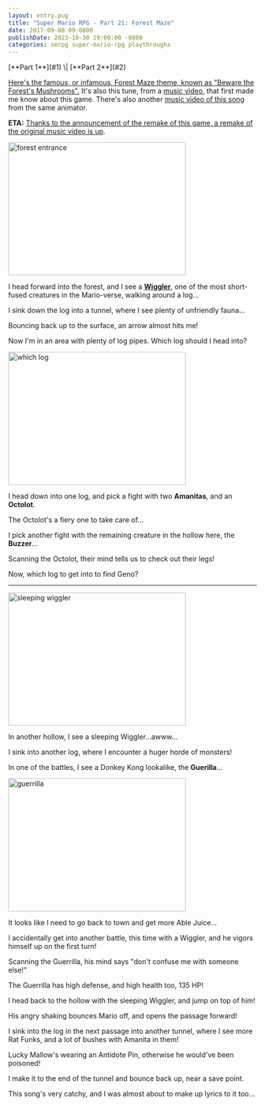 ```yaml
---
layout: entry.pug
title: "Super Mario RPG - Part 21: Forest Maze"
date: 2017-09-08 09-0800
publishDate: 2023-10-30 19:00:00 -0800
categories: smrpg super-mario-rpg playthroughs
---
```


<p class="entry-partination" markdown="1">[**Part 1**](#1) \| [**Part 2**](#2)</p>

<a name="1"></a>

[Here's the famous, or infamous, Forest Maze theme, known as "Beware the Forest's Mushrooms".](https://youtu.be/abDCsQrDLTE) It's also this tune, from a [music video](https://youtu.be/k_q9y5vSIrw), that first made me know about this game. There's also another [music video of this song](https://youtu.be/QfXng_kD9ZA) from the same animator.

**ETA:** [Thanks to the announcement of the remake of this game, a remake of the original music video is up](https://youtu.be/A19kkspb89I).

<img src="https://i.imgur.com/0gsZepl.png" alt="forest entrance" width="360" height="270" id="liveblog" />

I head forward into the forest, and I see a [**Wiggler**](https://www.mariowiki.com/Wiggler), one of the most short-fused creatures in the Mario-verse, walking around a log...

I sink down the log into a tunnel, where I see plenty of unfriendly fauna...

Bouncing back up to the surface, an arrow almost hits me!

Now I'm in an area with plenty of log pipes. Which log should I head into?

<img src="https://i.imgur.com/KKKuIWC.png" alt="which log" width="360" height="270" id="liveblog" />

I head down into one log, and pick a fight with two **Amanitas**, and an **Octolot**.

The Octolot's a fiery one to take care of...

I pick another fight with the remaining creature in the hollow here, the **Buzzer**...

Scanning the Octolot, their mind tells us to check out their legs!

Now, which log to get into to find Geno?

<a name="2"></a>

---

<img src="https://i.imgur.com/XiIXwLG.png" alt="sleeping wiggler" width="360" height="270" id="liveblog" />

In another hollow, I see a sleeping Wiggler...awww...

I sink into another log, where I encounter a huger horde of monsters!

In one of the battles, I see a Donkey Kong lookalike, the **Guerilla**...

<img src="https://i.imgur.com/f7opYsH.png" alt="guerrilla" width="360" height="270" id="liveblog" />

It looks like I need to go back to town and get more Able Juice...

I accidentally get into another battle, this time with a Wiggler, and he vigors himself up on the first turn!

Scanning the Guerrilla, his mind says "don't confuse me with someone else!"

The Guerrilla has high defense, and high health too, 135 HP!

I head back to the hollow with the sleeping Wiggler, and jump on top of him!

His angry shaking bounces Mario off, and opens the passage forward!

I sink into the log in the next passage into another tunnel, where I see more Rat Funks, and a lot of bushes with Amanita in them!

Lucky Mallow's wearing an Antidote Pin, otherwise he would've been poisoned!

I make it to the end of the tunnel and bounce back up, near a save point.

This song's very catchy, and I was almost about to make up lyrics to it too...